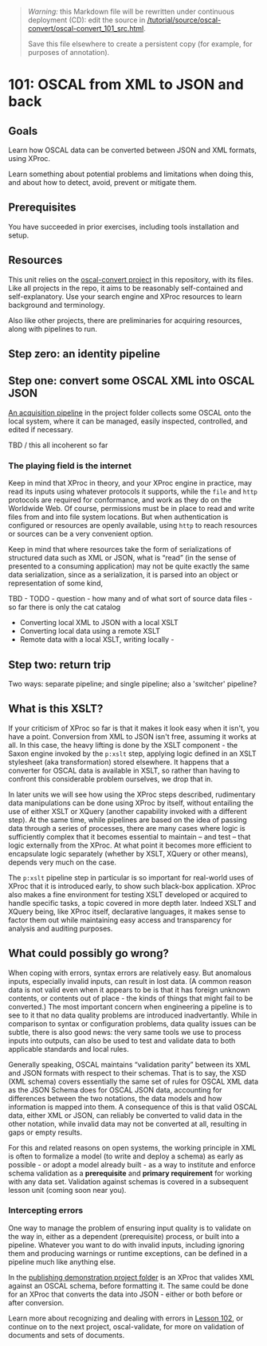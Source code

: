 

> *Warning:* this Markdown file will be rewritten under continuous deployment (CD): edit the source in [/tutorial/source/oscal-convert/oscal-convert_101_src.html](../../../tutorial/source/oscal-convert/oscal-convert_101_src.html).
> 
> Save this file elsewhere to create a persistent copy (for example, for purposes of annotation).

# 101: OSCAL from XML to JSON and back

## Goals

Learn how OSCAL data can be converted between JSON and XML formats, using XProc.

Learn something about potential problems and limitations when doing this, and about how to detect, avoid, prevent or mitigate them.

## Prerequisites

You have succeeded in prior exercises, including tools installation and setup.

## Resources

This unit relies on the [oscal-convert project](../../../projects/oscal-convert/readme.md) in this repository, with its files. Like all projects in the repo, it aims to be reasonably self-contained and self-explanatory. Use your search engine and XProc resources to learn background and terminology.

Also like other projects, there are preliminaries for acquiring resources, along with pipelines to run.

## Step zero: an identity pipeline

## Step one: convert some OSCAL XML into OSCAL JSON

[An acquisition pipeline](../../../projects/oscal-convert/GRAB-RESOURCES.xpl) in the project folder collects some OSCAL onto the local system, where it can be managed, easily inspected, controlled, and edited if necessary.

TBD / this all incoherent so far

### The playing field is the internet

Keep in mind that XProc in theory, and your XProc engine in practice, may read its inputs using whatever protocols it supports, while the `file` and `http` protocols are required for conformance, and work as they do on the Worldwide Web. Of course, permissions must be in place to read and write files from and into file system locations. But when authentication is configured or resources are openly available, using `http` to reach resources or sources can be a very convenient option.

Keep in mind that where resources take the form of serializations of structured data such as XML or JSON, what is &ldquo;read&rdquo; (in the sense of presented to a consuming application) may not be quite exactly the same data serialization, since as a serialization, it is parsed into an object or representation of some kind, 

TBD - TODO - question - how many and of what sort of source data files - so far there is only the cat catalog

* Converting local XML to JSON with a local XSLT
* Converting local data using a remote XSLT
* Remote data with a local XSLT, writing locally - [](https://github.com/GSA/fedramp-automation/blob/master/dist/content/rev5/baselines/xml/FedRAMP_rev5_LOW-baseline-resolved-profile_catalog.xml)

## Step two: return trip

Two ways: separate pipeline; and single pipeline; also a 'switcher' pipeline?

## What is this XSLT?

If your criticism of XProc so far is that it makes it look easy when it isn't, you have a point. Conversion from XML to JSON isn't free, assuming it works at all. In this case, the heavy lifting is done by the XSLT component - the Saxon engine invoked by the `p:xslt` step, applying logic defined in an XSLT stylesheet (aka transformation) stored elsewhere. It happens that a converter for OSCAL data is available in XSLT, so rather than having to confront this considerable problem ourselves, we drop that in.

In later units we will see how using the XProc steps described, rudimentary data manipulations can be done using XProc by itself, without entailing the use of either XSLT or XQuery (another capability invoked with a different step). At the same time, while pipelines are based on the idea of passing data through a series of processes, there are many cases where logic is sufficiently complex that it becomes essential to maintain – and test – that logic externally from the XProc. At what point it becomes more efficient to encapsulate logic separately (whether by XSLT, XQuery or other means), depends very much on the case.

The `p:xslt` pipeline step in particular is so important for real-world uses of XProc that it is introduced early, to show such black-box application. XProc also makes a fine environment for testing XSLT developed or acquired to handle specific tasks, a topic covered in more depth later. Indeed XSLT and XQuery being, like XProc itself, declarative languages, it makes sense to factor them out while maintaining easy access and transparency for analysis and auditing purposes.

## What could possibly go wrong?

When coping with errors, syntax errors are relatively easy. But anomalous inputs, especially invalid inputs, can result in lost data. (A common reason data is not valid even when it appears to be is that it has foreign unknown contents, or contents out of place - the kinds of things that might fail to be converted.) The most important concern when engineering a pipeline is to see to it that no data quality problems are introduced inadvertantly. While in comparison to syntax or configuration problems, data quality issues can be subtle, there is also good news: the very same tools we use to process inputs into outputs, can also be used to test and validate data to both applicable standards and local rules.

Generally speaking, OSCAL maintains &ldquo;validation parity&rdquo; between its XML and JSON formats with respect to their schemas. That is to say, the XSD (XML schema) covers essentially the same set of rules for OSCAL XML data as the JSON Schema does for OSCAL JSON data, accounting for differences between the two notations, the data models and how information is mapped into them. A consequence of this is that valid OSCAL data, either XML or JSON, can reliably be converted to valid data in the other notation, while invalid data may not be converted at all, resulting in gaps or empty results.

For this and related reasons on open systems, the working principle in XML is often to formalize a model (to write and deploy a schema) as early as possible - or adopt a model already built - as a way to institute and enforce schema validation as a **prerequisite** and **primary requirement** for working with any data set. Validation against schemas is covered in a subsequent lesson unit (coming soon near you).

### Intercepting errors

One way to manage the problem of ensuring input quality is to validate on the way in, either as a dependent (prerequisite) process, or built into a pipeline. Whatever you want to do with invalid inputs, including ignoring them and producing warnings or runtime exceptions, can be defined in a pipeline much like anything else.

In the [publishing demonstration project                   folder](../../../projects/oscal-publish/publish-oscal-catalog.xpl) is an XProc that valides XML against an OSCAL schema, before formatting it. The same could be done for an XProc that converts the data into JSON - either or both before or after conversion.

Learn more about recognizing and dealing with errors in [Lesson                   102](oscal-convert_102.md), or continue on to the next project, oscal-validate, for more on validation of documents and sets of documents.
